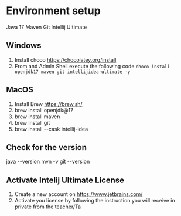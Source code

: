 # Environment setup

Java 17
Maven
Git
Intellij Ultimate

## Windows

1. Install choco https://chocolatey.org/install
2. From and Admin Shell execute the following code `choco install openjdk17 maven git intellijidea-ultimate -y`


## MacOS

1. Install Brew https://brew.sh/
2. brew install openjdk@17
3. brew install maven
4. brew install git
5. brew install --cask intellij-idea


## Check for the version

java --version
mvn -v
git --version


## Activate Intelij Ultimate License

1. Create a new account on https://www.jetbrains.com/
2. Activate you license by following the instruction you will receive in private from the teacher/Ta

